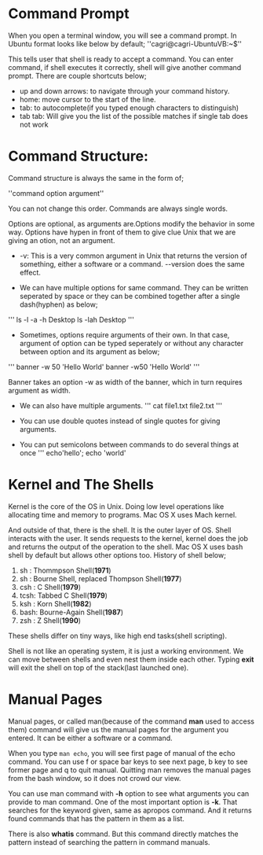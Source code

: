 # Command Prompt

When you open a terminal window, you will see a command prompt. In Ubuntu 
format looks like below by default;
''cagri@cagri-UbuntuVB:~$''

This tells user that shell is ready to accept a command. You can enter 
command, if shell executes it correctly, shell will give another command 
prompt. There are couple shortcuts below;
 
* up and down arrows: to navigate through your command history.
* home: move cursor to the start of the line.
* tab: to autocomplete(if you typed enough characters to distinguish)
* tab tab: Will give you the list of the possible matches if single tab does
  not work 

# Command Structure:

Command structure is always the same in the form of;

''command option argument''

You can not change this order. Commands are always single words. 

Options are optional, as arguments are.Options modify the behavior in some way.
Options have hypen in front of them to give clue Unix that we are giving an
otion, not an argument.

* -v: This is a very common argument in Unix that returns the version of
  something, either a software or a command. --version does the same effect.

* We can have multiple options for same command. They can be written seperated 
by space or they can be combined together after a single dash(hyphen) as below;

'''
ls -l -a -h Desktop
ls -lah Desktop
'''

* Sometimes, options require arguments of their own. In that case, argument of
option can be typed seperately or without any character between option and its
argument as below;

'''
banner -w 50 'Hello World'
banner -w50 'Hello World'
'''

Banner takes an option -w as width of the banner, which in turn requires
argument as width.

* We can also have multiple arguments.
'''
cat file1.txt file2.txt
'''

* You can use double quotes instead of single quotes for giving arguments.

* You can put semicolons between commands to do several things at once
'''
echo'hello'; echo 'world'

# Kernel and The Shells
Kernel is the core of the OS in Unix. Doing low level operations like 
allocating time and memory to programs. Mac OS X uses Mach kernel.

And outside of that, there is the shell. It is the outer layer of OS. Shell
interacts with the user. It sends requests to the kernel, kernel does the job
and returns the output of the operation to the shell. Mac OS X uses bash shell 
by default but allows other options too. History of shell below;

1. sh  : Thommpson Shell(__1971__)
2. sh  : Bourne Shell, replaced Thompson Shell(__1977__)
3. csh : C Shell(__1979__)
4. tcsh: Tabbed C Shell(__1979__)
5. ksh : Korn Shell(__1982__)
6. bash: Bourne-Again Shell(__1987__)
7. zsh : Z Shell(__1990__)

These shells differ on tiny ways, like high end tasks(shell scripting).

Shell is not like an operating system, it is just a working environment. We can 
move between shells and even nest them inside each other. Typing **exit** will
exit the shell on top of the stack(last launched one).


# Manual Pages
Manual pages, or called man(because of the command **man** used to access them)
command will give us the manual pages for the argument you entered. It can be 
either a software or a command.

When you type ``man echo``, you will see first page of manual of the echo 
command. You can use f or space bar keys to see next page, b key to see former
page and q to quit manual. Quitting man removes the manual pages from the bash
window, so it does not crowd our view.

You can use man command with **-h** option to see what arguments you can 
provide to man command. One of the most important option is **-k**. That 
searches for the keyword given, same as apropos command. And it returns 
found commands that has the pattern in them as a list.

There is also **whatis** command. But this command directly matches the pattern
instead of searching the pattern in command manuals.




